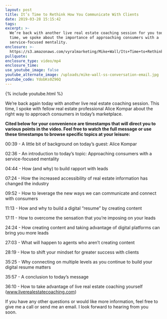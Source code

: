 ```yaml
---
layout: post
title: It’s Time to Rethink How You Communicate With Clients
date: 2019-03-28 15:15:42
tags:
excerpt: >-
  We’re back with another live real estate coaching session for you today. This
  time, we spoke about the importance of approaching consumers with a
  service-focused mentality.
enclosure: >-
  https://s3.amazonaws.com/vyralmarketing/Mike+Wall/Its+Time+to+Rethink+How+You+Communicate+With+Clients.mp4
pullquote:
enclosure_type: video/mp4
enclosure_time:
use_youtube_image: false
youtube_alternate_image: /uploads/mike-wall-ss-conversation-email.jpg
youtube_code: YdobKs0Z96Q
---
```


{% include youtube.html %}

We’re back again today with another live real estate coaching session. This time, I spoke with fellow real estate professional Alice Kompar about the right way to approach consumers in today’s marketplace.&nbsp;

**Cited below for your convenience are timestamps that will direct you to various points in the video. Feel free to watch the full message or use these timestamps to browse specific topics at your leisure:&nbsp;**

00:39 - A little bit of background on today’s guest: Alice Kompar

02:36 - An introduction to today’s topic: Approaching consumers with a service-focused mentality

04:44 - How (and why) to build rapport with leads

07:24 - How the increased accessibility of real estate information has changed the industry

09:52 - How to leverage the new ways we can communicate and connect with consumers

11:13 - How and why to build a digital “resume” by creating content

17:11 - How to overcome the sensation that you’re imposing on your leads

24:24 - How creating content and taking advantage of digital platforms can bring you more leads

27:03 - What will happen to agents who aren’t creating content&nbsp;

28:19 - How to shift your mindset for greater success with clients

35:25 - Why connecting on multiple levels as you continue to build your digital resume matters

35:57 - A conclusion to today’s message&nbsp;

36:10 - How to take advantage of live real estate coaching yourself (www.liverealestatecoaching.com)&nbsp;

If you have any other questions or would like more information, feel free to give me a call or send me an email. I look forward to hearing from you soon.&nbsp;